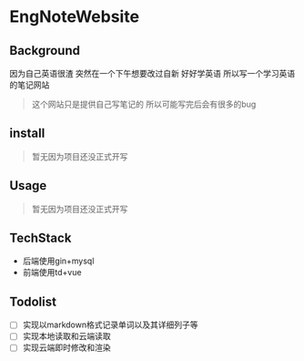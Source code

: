 # EngNoteWebsite
## Background

因为自己英语很渣 突然在一个下午想要改过自新 好好学英语 所以写一个学习英语的笔记网站 

> 这个网站只是提供自己写笔记的 所以可能写完后会有很多的bug 

## install

> 暂无因为项目还没正式开写

## Usage

> 暂无因为项目还没正式开写

## TechStack

- 后端使用gin+mysql
- 前端使用td+vue

## Todolist

- [ ] 实现以markdown格式记录单词以及其详细列子等
- [ ] 实现本地读取和云端读取
- [ ] 实现云端即时修改和渲染
